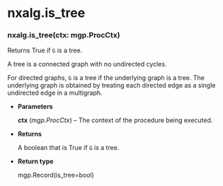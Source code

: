 # nxalg.is_tree


### nxalg.is_tree(ctx: mgp.ProcCtx)
Returns True if `G` is a tree.

A tree is a connected graph with no undirected cycles.

For directed graphs, `G` is a tree if the underlying graph is a tree. The
underlying graph is obtained by treating each directed edge as a single
undirected edge in a multigraph.


* **Parameters**

    **ctx** (*mgp.ProcCtx*) – The context of the procedure being executed.



* **Returns**

    A boolean that is True if `G` is a tree.



* **Return type**

    mgp.Record(is_tree=bool)
